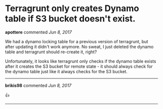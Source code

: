 # Terragrunt only creates Dynamo table if S3 bucket doesn't exist.

**apottere** commented *Jun 8, 2017*

We had a dynamo locking table for a previous version of terragrunt, but after updating it didn't work anymore.  No sweat, I just deleted the dynamo table and terragrunt should re-create it, right?

Unfortunately, it looks like terragrunt only checks if the dynamo table exists after it creates the S3 bucket for remote state - it should always check for the dynamo table just like it always checks for the S3 bucket.
<br />
***


**brikis98** commented *Jun 8, 2017*

👍 
***


